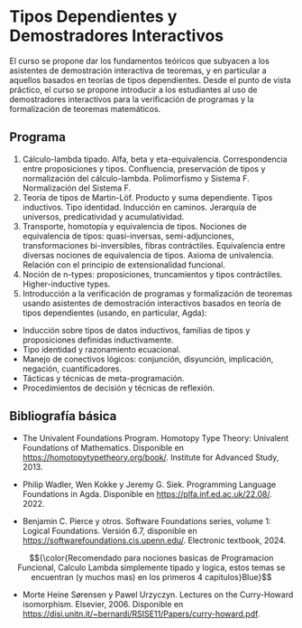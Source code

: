 # Tipos Dependientes y Demostradores Interactivos


El curso se propone dar los fundamentos teóricos que subyacen a los asistentes de demostración interactiva de teoremas, y en particular a aquellos basados en teorías de tipos dependientes. Desde el punto de vista práctico, el curso se propone introducir a los estudiantes al uso de demostradores interactivos para la verificación de programas y la formalización de teoremas matemáticos.


## Programa

1. Cálculo-lambda tipado. Alfa, beta y eta-equivalencia. Correspondencia entre proposiciones y tipos. Confluencia, preservación de tipos y normalización del cálculo-lambda. Polimorfismo y Sistema F. Normalización del Sistema F.
2. Teoría de tipos de Martin-Löf. Producto y suma dependiente. Tipos inductivos. Tipo identidad. Inducción en caminos. Jerarquía de universos, predicatividad y acumulatividad.
3. Transporte, homotopía y equivalencia de tipos. Nociones de equivalencia de tipos: quasi-inversas, semi-adjunciones, transformaciones bi-inversibles, fibras contráctiles. Equivalencia entre diversas nociones de equivalencia de tipos. Axioma de univalencia. Relación con el principio de extensionalidad funcional.
4. Noción de n-types: proposiciones, truncamientos y tipos contráctiles. Higher-inductive types.
5. Introducción a la verificación de programas y formalización de teoremas usando asistentes de demostración interactivos basados en teoría de tipos dependientes (usando, en particular, Agda):
- Inducción sobre tipos de datos inductivos, familias de tipos y proposiciones definidas inductivamente.
- Tipo identidad y razonamiento ecuacional.
- Manejo de conectivos lógicos: conjunción, disyunción, implicación, negación, cuantificadores.
- Tácticas y técnicas de meta-programación.
- Procedimientos de decisión y técnicas de reflexión.

## Bibliografía básica

<!-- Comentario: la parte en HTML, que se ve en azul, son comentarios respecto de cual es la intencion que tiene la bibliografia respecto de la materia respecto de la utilidad y que temas contiene -->

- The Univalent Foundations Program. Homotopy Type Theory: Univalent Foundations of Mathematics. Disponible en https://homotopytypetheory.org/book/. Institute for Advanced Study, 2013.

- Philip Wadler, Wen Kokke y Jeremy G. Siek. Programming Language Foundations in Agda. Disponible en https://plfa.inf.ed.ac.uk/22.08/. 2022.

- Benjamin C. Pierce y otros. Software Foundations series, volume 1: Logical Foundations. Versión 6.7, disponible en https://softwarefoundations.cis.upenn.edu/. Electronic textbook, 2024.

$${\color{Recomendado para nociones basicas de Programacion Funcional, Calculo Lambda simplemente tipado y logica, estos temas se encuentran (y muchos mas) en los primeros 4 capitulos}Blue}$$

- Morte Heine Sørensen y Pawel Urzyczyn. Lectures on the Curry-Howard isomorphism. Elsevier, 2006. Disponible en https://disi.unitn.it/~bernardi/RSISE11/Papers/curry-howard.pdf.
